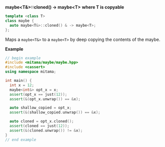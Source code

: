 **maybe&lt;T&&gt;::cloned() -> maybe&lt;T&gt;**
**where T is copyable**

```cpp
template <class T>
class maybe {
  auto maybe<T&>::cloned() & -> maybe<T>;
};
```

Maps a `maybe<T&>` to a `maybe<T>` by deep copying the contents of the maybe.

**Example**

```cpp
// begin example
#include <mitama/maybe/maybe.hpp>
#include <cassert>
using namespace mitama;

int main() {
  int x = 12;
  maybe<int&> opt_x = x;
  assert(opt_x == just(12));
  assert(&(opt_x.unwrap()) == &x);

  auto shallow_copied = opt_x;
  assert(&(shallow_copied.unwrap()) == &x);

  auto cloned = opt_x.cloned();
  assert(cloned == just(12));
  assert(&(cloned.unwrap()) != &x);
}
// end example
```
